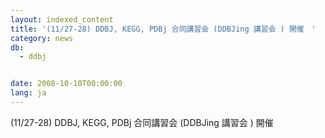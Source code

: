 ```yaml
---
layout: indexed_content
title: '(11/27-28) DDBJ, KEGG, PDBj 合同講習会 (DDBJing 講習会 ) 開催　'
category: news
db:
  - ddbj


date: 2008-10-10T00:00:00
lang: ja
---
```


(11/27-28) DDBJ, KEGG, PDBj 合同講習会 (DDBJing 講習会 ) 開催
